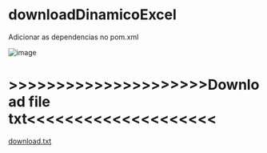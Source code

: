 # downloadDinamicoExcel


Adicionar as dependencias no pom.xml

![image](https://user-images.githubusercontent.com/45713394/113971857-f0fd5e00-980f-11eb-94b1-ff3ddb9935ec.png)

# >>>>>>>>>>>>>>>>>>>>>Download file txt<<<<<<<<<<<<<<<<<<<<
[download.txt](https://github.com/VictorSalles99/downloadDinamicoExcel/files/6276208/download.txt)
